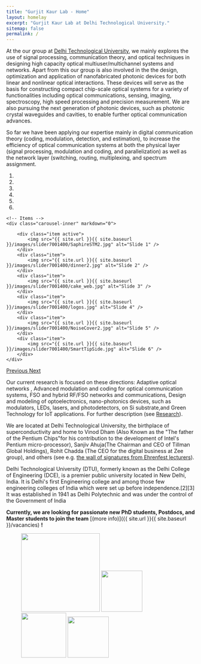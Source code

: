 ```yaml
---
title: "Gurjit Kaur Lab - Home"
layout: homelay
excerpt: "Gurjit Kaur Lab at Delhi Technological University."
sitemap: false
permalink: /
---
```


At the our group at [Delhi Technological University](http://www.dtu.ac.in/), we mainly explores the use of signal processing, communication theory, and optical techniques in designing high capacity optical multiuser/multichannel systems and networks. Apart from this our group is also involved in the the design, optimization and application of nanofabricated photonic devices for both linear and nonlinear optical interactions.  These devices will serve as the basis for constructing compact chip-scale optical systems for a variety of functionalities including optical communications, sensing, imaging, spectroscopy, high speed processing and precision measurement. We are also pursuing the next generation of photonic devices, such as photonic crystal waveguides and cavities, to enable further optical communication advances. 

So far we have been applying our expertise mainly in digital communication theory (coding, modulation, detection, and estimation), to increase the efficiency of optical communication systems at both the physical layer (signal processing, modulation and coding, and parallelization) as well as the network layer (switching, routing, multiplexing, and spectrum assignment.
<div markdown="0" id="carousel" class="carousel slide" data-ride="carousel" data-interval="5000" data-pause="hover" >
    <!-- Menu -->
    <ol class="carousel-indicators">
        <li data-target="#carousel" data-slide-to="0" class="active"></li>
        <li data-target="#carousel" data-slide-to="1"></li>
        <li data-target="#carousel" data-slide-to="2"></li>
        <li data-target="#carousel" data-slide-to="3"></li>
        <li data-target="#carousel" data-slide-to="4"></li>
        <li data-target="#carousel" data-slide-to="5"></li>
    </ol>

    <!-- Items -->
    <div class="carousel-inner" markdown="0">

        <div class="item active">
            <img src="{{ site.url }}{{ site.baseurl }}/images/slider7001400/SaphireSTM2.jpg" alt="Slide 1" />
        </div>
        <div class="item">
            <img src="{{ site.url }}{{ site.baseurl }}/images/slider7001400/dinner2.jpg" alt="Slide 2" />
        </div>
        <div class="item">
            <img src="{{ site.url }}{{ site.baseurl }}/images/slider7001400/cake_web.jpg" alt="Slide 3" />
        </div>
        <div class="item">
            <img src="{{ site.url }}{{ site.baseurl }}/images/slider7001400/logos.jpg" alt="Slide 4" />
        </div>
        <div class="item">
            <img src="{{ site.url }}{{ site.baseurl }}/images/slider7001400/NoiseCover2.jpg" alt="Slide 5" />
        </div>
        <div class="item">
            <img src="{{ site.url }}{{ site.baseurl }}/images/slider7001400/SmartTipSide.jpg" alt="Slide 6" />
        </div>
    </div>
  <a class="left carousel-control" href="#carousel" role="button" data-slide="prev">
    <span class="glyphicon glyphicon-chevron-left" aria-hidden="true"></span>
    <span class="sr-only">Previous</span>
  </a>
  <a class="right carousel-control" href="#carousel" role="button" data-slide="next">
    <span class="glyphicon glyphicon-chevron-right" aria-hidden="true"></span>
    <span class="sr-only">Next</span>
  </a>
</div>

Our current research is focused on these directions: Adaptive optical networks , Advanced modulation and coding for optical communication systems, FSO and hybrid RF/FSO networks and communications, Design and modeling of optoelectronics, nano-photonics devices, such as modulators, LEDs, lasers, and photodetectors, on Si substrate,and Green Technology for IoT applications.
For further description (see [Research](research)).

We are located at Delhi Technological University, the birthplace of superconductivity and home to Vinod Dham (Also Known as the "The father of the Pentium Chips"for his contribution to the development of Intel's Pentium micro-processor), Sanjiv Ahuja(The Chairman and CEO of Tillman Global Holdings), Rohit Chadda (The CEO for the digital business at Zee group), and others (see e.g. [the wall of signatures from Ehrenfest lecturers](https://www.lorentz.leidenuniv.nl/history/colloquium/muur_heel.html)).

Delhi Technological University (DTU), formerly known as the Delhi College of Engineering (DCE), is a premier public university located in New Delhi, India. It is Delhi's first Engineering college and among those few engineering colleges of India which were set up before independence.[2][3] It was established in 1941 as Delhi Polytechnic and was under the control of the Government of India

 **Currently, we are  looking for passionate new PhD students, Postdocs, and Master students to join the team** [(more info)]({{ site.url }}{{ site.baseurl }}/vacancies) **!**


<figure class="fourth">
  <img src="{{ site.url }}{{ site.baseurl }}/images/logopic/Logo_Leiden.jpg" style="width: 210px">
  <img src="{{ site.url }}{{ site.baseurl }}/images/logopic/Logo_Nanofront.jpg" style="width: 110px">
  <img src="{{ site.url }}{{ site.baseurl }}/images/logopic/Logo_NWO.jpg" style="width: 120px">
  <img src="{{ site.url }}{{ site.baseurl }}/images/logopic/Logo_ERC.jpg" style="width: 110px">
</figure>
